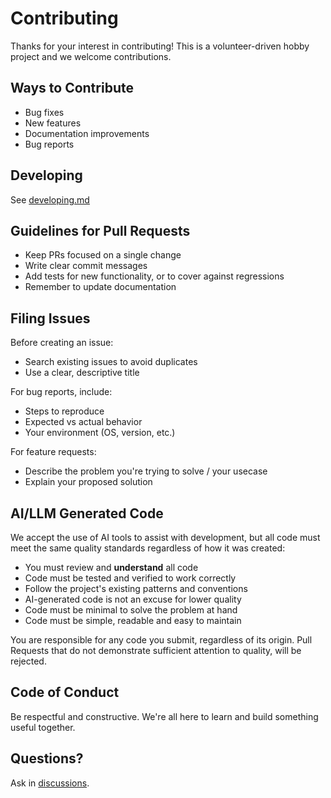 
# Contributing

Thanks for your interest in contributing!
This is a volunteer-driven hobby project and we welcome contributions.

## Ways to Contribute

- Bug fixes
- New features
- Documentation improvements
- Bug reports

## Developing

See [developing.md](./developing.md)

## Guidelines for Pull Requests

- Keep PRs focused on a single change
- Write clear commit messages
- Add tests for new functionality, or to cover against regressions
- Remember to update documentation

## Filing Issues

Before creating an issue:
- Search existing issues to avoid duplicates
- Use a clear, descriptive title

For bug reports, include:
- Steps to reproduce
- Expected vs actual behavior
- Your environment (OS, version, etc.)

For feature requests:
- Describe the problem you're trying to solve / your usecase
- Explain your proposed solution

## AI/LLM Generated Code

We accept the use of AI tools to assist with development,
but all code must meet the same quality standards regardless of how it was created:

- You must review and **understand** all code
- Code must be tested and verified to work correctly
- Follow the project's existing patterns and conventions
- AI-generated code is not an excuse for lower quality
- Code must be minimal to solve the problem at hand
- Code must be simple, readable and easy to maintain

You are responsible for any code you submit, regardless of its origin.
Pull Requests that do not demonstrate sufficient attention to quality,
will be rejected.

## Code of Conduct

Be respectful and constructive.
We're all here to learn and build something useful together.

## Questions?

Ask in [discussions](https://github.com/emlearn/emlearn-micropython/discussions).
